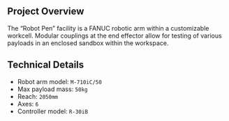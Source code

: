 ## Project Overview
The “Robot Pen” facility is a FANUC robotic arm within a customizable workcell. Modular couplings at the end effector allow for testing of various payloads in an enclosed sandbox within the workspace.

## Technical Details
* Robot arm model: `M-710iC/50`
* Max payload mass: `50kg`
* Reach: `2050mm`
* Axes: `6`
* Controller model: `R-30iB`
